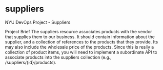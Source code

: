# suppliers
NYU DevOps Project - Suppliers

Project Brief
The suppliers resource associates products with the vendor that supplies them to our business.
It should contain information about the supplier, and a collection of references to the products
that they provide. Its may also include the wholesale price of the products. Since this is really a
collection of product items, you will need to implement a subordinate API to associate products
into the suppliers collection (e.g., /suppliers/{id}/products).
